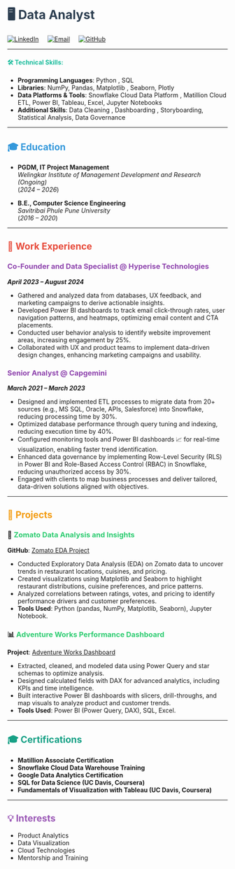 # <span style="color:#2c3e50;">🖥️ Data Analyst </span>

<div style="display: flex; align-items: center; gap: 20px; margin-top: 10px;">
  <a href="https://www.linkedin.com/in/hemant95/" target="_blank">
    <img src="https://img.shields.io/badge/LinkedIn-hemant95-blue?logo=linkedin" alt="LinkedIn">
  </a>
  <a href="mailto:hemantpatil102@gmail.com">
    <img src="https://img.shields.io/badge/Email-hemantpatil102@gmail.com-red?logo=gmail" alt="Email">
  </a>
  <a href="https://github.com/hemant102" target="_blank">
    <img src="https://img.shields.io/badge/GitHub-hemant102-black?logo=github" alt="GitHub">
  </a>
</div>

---

#### <span style="color:#1abc9c;">🛠 Technical Skills:</span>
- **Programming Languages**: Python , SQL 
- **Libraries**: NumPy, Pandas, Matplotlib , Seaborn, Plotly  
- **Data Platforms & Tools**: Snowflake Cloud Data Platform , Matillion Cloud ETL, Power BI, Tableau, Excel, Jupyter Notebooks  
- **Additional Skills**: Data Cleaning , Dashboarding , Storyboarding, Statistical Analysis, Data Governance  

---

## <span style="color:#3498db;">🎓 Education</span>
- **PGDM, IT Project Management**  
  _Welingkar Institute of Management Development and Research (Ongoing)_  
  (_2024 – 2026_)

- **B.E., Computer Science Engineering**  
  _Savitribai Phule Pune University_  
  (_2016 – 2020_)

---

## <span style="color:#e74c3c;">💼 Work Experience</span>

### <span style="color:#8e44ad;">Co-Founder and Data Specialist @ Hyperise Technologies</span>  
**_April 2023 – August 2024_**  
- Gathered and analyzed data from databases, UX feedback, and marketing campaigns to derive actionable insights.  
- Developed Power BI dashboards to track email click-through rates, user navigation patterns, and heatmaps, optimizing email content and CTA placements.  
- Conducted user behavior analysis to identify website improvement areas, increasing engagement by 25%.  
- Collaborated with UX and product teams to implement data-driven design changes, enhancing marketing campaigns and usability.  

### <span style="color:#8e44ad;">Senior Analyst @ Capgemini</span>  
**_March 2021 – March 2023_**  
- Designed and implemented ETL processes to migrate data from 20+ sources (e.g., MS SQL, Oracle, APIs, Salesforce) into Snowflake, reducing processing time by 30%.  
- Optimized database performance through query tuning and indexing, reducing execution time by 40%.  
- Configured monitoring tools and Power BI dashboards 📈 for real-time visualization, enabling faster trend identification.  
- Enhanced data governance by implementing Row-Level Security (RLS) in Power BI and Role-Based Access Control (RBAC) in Snowflake, reducing unauthorized access by 30%.  
- Engaged with clients to map business processes and deliver tailored, data-driven solutions aligned with objectives.  

---

## <span style="color:#f39c12;">📂 Projects</span>

### 🍴 <span style="color:#2ecc71;">Zomato Data Analysis and Insights</span>  
**GitHub**: [Zomato EDA Project](https://github.com/hemant102/Zomato_eda_project)  
- Conducted Exploratory Data Analysis (EDA) on Zomato data to uncover trends in restaurant locations, cuisines, and pricing.  
- Created visualizations using Matplotlib and Seaborn to highlight restaurant distributions, cuisine preferences, and price patterns.  
- Analyzed correlations between ratings, votes, and pricing to identify performance drivers and customer preferences.  
- **Tools Used**: Python (pandas, NumPy, Matplotlib, Seaborn), Jupyter Notebook.  

### 📊 <span style="color:#2ecc71;">Adventure Works Performance Dashboard</span>  
**Project**: [Adventure Works Dashboard](https://mavenanalytics.io/project/25289)  
- Extracted, cleaned, and modeled data using Power Query and star schemas to optimize analysis.  
- Designed calculated fields with DAX for advanced analytics, including KPIs and time intelligence.  
- Built interactive Power BI dashboards with slicers, drill-throughs, and map visuals to analyze product and customer trends.  
- **Tools Used**: Power BI (Power Query, DAX), SQL, Excel.  

---

## <span style="color:#16a085;">🎓 Certifications</span>
- **Matillion Associate Certification** 
- **Snowflake Cloud Data Warehouse Training**  
- **Google Data Analytics Certification**  
- **SQL for Data Science (UC Davis, Coursera)**  
- **Fundamentals of Visualization with Tableau (UC Davis, Coursera)**  

---

## <span style="color:#9b59b6;">💡 Interests</span>
- Product Analytics 
- Data Visualization  
- Cloud Technologies  
- Mentorship and Training  
